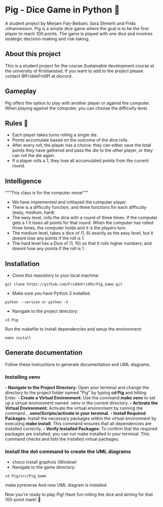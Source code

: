 # Pig - Dice Game in Python 🐷
A student project by Merjam Farj-Beibani, Sara Shmerti and Frida Jóhannesson.
Pig is a simple dice game where the goal is to be the first player to reach 100 points. The game is played with one dice and involves strategic decision-making and risk-taking.

## About this project
This is a student project for the course Sustainable development course at the university of Kristianstad. If you want to add to the project please contact @FriddeFrid91 at discord.
## Gameplay
Pig offers the option to play with another player or against the computer. When playing against the computer, you can choose the difficulty level.

## Rules 🎲
- Each player takes turns rolling a single die.
- Points accumulate based on the outcome of the dice rolls.
- After every roll, the player has a choice: they can either save the total points they have gathered and pass the die to the other player, or they can roll the die again.
- If a player rolls a 1, they lose all accumulated points from the current round.

## Intelligence 
"""This class is for the computer move"""
- We have implemented and initilazed the computer player.
- There is a difficulty function, and three functions for each difficulty (easy, medium, hard)
- The easy level, rolls the dice with a round of three times. If the computer gets a 1 it loses all points for that round. When the computer has rolled three times, the computer holds and it is the players turn.
- The medium level, takes a dice of (1, 6) exactly as the easy level, but it doesnt lose any points if the roll is 1.
- The hard level has a Dice of (1, 10) so that it rolls higher numbers, and doesnt lose any pointa if the roll is 1.

## Installation
- Clone this repository to your local machine:
```
git clone https://github.com/FriddeFrid91/Pig_Game.git
```
- Make sure you have Python 3 installed.
```
python --version or python -V
```
- Navigate to the project directory:
```
cd Pig
```
Run the makefile to install dependencies and setup the environment:
```
make install
```

## Generate documentation

Follow these instructions to generate documentation and UML diagrams.

### Installing venv

**- Navigate to the Project Directory:** Open your terminal and change the directory to the project folder named "Pig" by typing **cd Pig** and hitting Enter.
**- Create a Virtual Environment:** Use the command **make venv** to set up a virtual environment named .venv in the current directory.
**- Activate the Virtual Environment:** Activate the virtual environment by running the command **. .venv/Scripts/activate in your terminal.**
**- Install Required Packages:** Install the necessary packages within the virtual environment by executing **make install**. This command ensures that all dependencies are installed correctly.
**- Verify Installed Packages:** To confirm that the required packages are installed, you can run make installed in your terminal. This command checks and lists the installed virtual packages.

### Install the dot command to create the UML diagrams

- choco install graphviz (Window)
- Navigate to the game directory:
```
cd Pig/src/Pig_Game
```
make pyreverse
And now UML diagram is installed.

Now you're ready to play Pig! Have fun rolling the dice and aiming for that 100-point mark! 🐖


